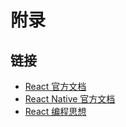 # 附录

## 链接

- [React 官方文档](http://facebook.github.io/react)
- [React Native 官方文档](http://facebook.github.io/react-native)
- [React 编程思想](https://facebook.github.io/react/docs/thinking-in-react.zh-CN.html)

